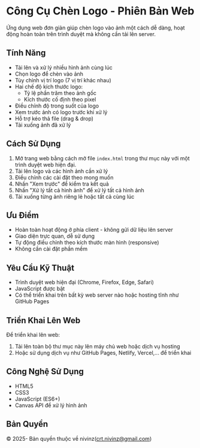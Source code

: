 # Công Cụ Chèn Logo - Phiên Bản Web

Ứng dụng web đơn giản giúp chèn logo vào ảnh một cách dễ dàng, hoạt động hoàn toàn trên trình duyệt mà không cần tải lên server.

## Tính Năng

- Tải lên và xử lý nhiều hình ảnh cùng lúc
- Chọn logo để chèn vào ảnh
- Tùy chỉnh vị trí logo (7 vị trí khác nhau)
- Hai chế độ kích thước logo:
  - Tỷ lệ phần trăm theo ảnh gốc
  - Kích thước cố định theo pixel
- Điều chỉnh độ trong suốt của logo
- Xem trước ảnh có logo trước khi xử lý
- Hỗ trợ kéo thả file (drag & drop)
- Tải xuống ảnh đã xử lý

## Cách Sử Dụng

1. Mở trang web bằng cách mở file `index.html` trong thư mục này với một trình duyệt web hiện đại.
2. Tải lên logo và các hình ảnh cần xử lý
3. Điều chỉnh các cài đặt theo mong muốn
4. Nhấn "Xem trước" để kiểm tra kết quả
5. Nhấn "Xử lý tất cả hình ảnh" để xử lý tất cả hình ảnh
6. Tải xuống từng ảnh riêng lẻ hoặc tất cả cùng lúc

## Ưu Điểm

- Hoàn toàn hoạt động ở phía client - không gửi dữ liệu lên server
- Giao diện trực quan, dễ sử dụng
- Tự động điều chỉnh theo kích thước màn hình (responsive)
- Không cần cài đặt phần mềm

## Yêu Cầu Kỹ Thuật

- Trình duyệt web hiện đại (Chrome, Firefox, Edge, Safari)
- JavaScript được bật
- Có thể triển khai trên bất kỳ web server nào hoặc hosting tĩnh như GitHub Pages

## Triển Khai Lên Web

Để triển khai lên web:

1. Tải lên toàn bộ thư mục này lên máy chủ web hoặc dịch vụ hosting
2. Hoặc sử dụng dịch vụ như GitHub Pages, Netlify, Vercel,... để triển khai

## Công Nghệ Sử Dụng

- HTML5
- CSS3
- JavaScript (ES6+)
- Canvas API để xử lý hình ảnh

## Bản Quyền

© 2025- Bản quyền thuộc về nivinz(crt.nivinz@gmail.com)